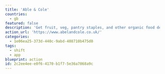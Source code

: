 ```yaml
---
title: 'Able & Cole'
countries:
  - gb
featured: false
description: 'Get fruit, veg, pantry staples, and other organic food delivered in returnable, reusable, recyclable packaging. Seasonal boxes of veg so its not traveling around the world, sustainably sourced fish, they''ve even got beer.'
action_url: 'https://www.abelandcole.co.uk/'
categories:
  - 1e06ea25-373d-440c-9abd-408710b475d0
tags:
  - shift
  - app
blueprint: action
id: 2c2ee4ee-e0f6-4170-b1f7-5e36a7868a9c
---
```

